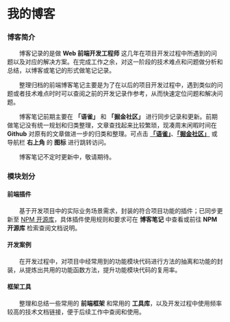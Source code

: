 # 我的博客

### 博客简介

&emsp;&emsp;博客记录的是做 **Web 前端开发工程师** 这几年在项目开发过程中所遇到的问题以及对应的解决方案。在完成工作之余，对这一阶段的技术难点和问题做分析和总结，以博客或笔记的形式做笔记记录。

&emsp;&emsp;整理归档的前端博客笔记主要是为了在以后的项目开发过程中，遇到类似的问题或者技术难点时时可以查阅之前的开发记录作参考，从而快速定位问题和解决问题。

&emsp;&emsp;博客笔记前期主要在 **「语雀」** 和 **「掘金社区」** 进行同步记录和更新。前期做笔记没有统一规划和归类整理，文章查找起来比较繁琐，现凑周末闲暇时间在 **Github** 对原有的文章做进一步的归类和整理。可点击 **[「语雀」](https://www.yuque.com/zhangxiaokang/blog)**、**[「掘金社区」](https://juejin.cn/user/184373682901309/posts)** 或导航栏 **右上角** 的 **图标** 进行跳转访问。

&emsp;&emsp;博客笔记不定时更新中，敬请期待。

### 模块划分

#### 前端插件

&emsp;&emsp;基于开发项目中的实际业务场景需求，封装的符合项目功能的插件；已同步更新至 [NPM 开源库](https://www.npmjs.com)，具体插件使用规则和要求可在 **博客笔记** 中查看或前往 **NPM 开源库** 检索查阅文档说明。

#### 开发案例

&emsp;&emsp;在开发过程中，对项目中经常用到的功能模块代码进行方法的抽离和功能的封装，从提炼出共用的功能函数方法，提升功能模块代码的复用率。

#### 框架工具

&emsp;&emsp;整理和总结一些常用的 **前端框架** 和常用的 **工具库**，以及开发过程中使用频率较高的技术文档链接，便于后续工作中查阅和使用。
